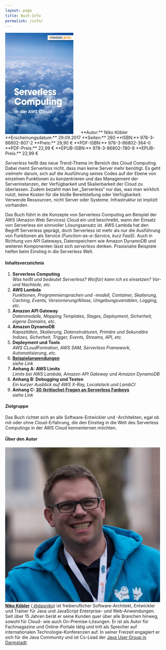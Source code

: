 ```yaml
---
layout: page
title: Buch-Info
permalink: /info/
---
```


<img src="/images/cover.jpg" style="width: 220px; margin-right: 20px;" class="pull-left"/>
**Autor:** Niko Köbler  
**Erscheinungsdatum:** 29.09.2017  
**Seiten:** 260  
**ISBN:** 978-3-86802-807-2  
**Preis:** 29,90 €  
**PDF-ISBN:** 978-3-86802-364-0  
**PDF-Preis:** 22,99 €  
**EPUB-ISBN:** 978-3-86802-780-8  
**EPUB-Preis:** 22,99 €
<div class="clearfix"></div>

_Serverless_ heißt das neue Trend-Thema im Bereich des Cloud Computing.
Dabei meint _Serverless_ nicht, dass man keine Server mehr benötigt. Es geht vielmehr darum, sich auf die Ausführung seines Codes auf der Ebene von einzelnen Funktionen zu konzentrieren und das Management der Serverinstanzen, der Verfügbarkeit und Skalierbarkeit der Cloud zu überlassen.
Zudem bezahlt man bei „Serverless“ nur das, was man wirklich nutzt, keine Kosten für die bloße Bereitstellung oder Verfügbarkeit.
Verwende Ressourcen, nicht Server oder Systeme. Infrastruktur ist implizit vorhanden.

Das Buch führt in die Konzepte von Serverless Computing am Beispiel der AWS (Amazon Web Services) Cloud ein und beschreibt, wann der Einsatz von Serverless ein sinnvoller Lösungsansatz ist.
AWS Lambda hat den Begriff Serverless geprägt, doch Serverless ist mehr als nur die Ausführung von Funktionen als Service _(Function-as-a-Service, kurz FaaS)_.
Auch in Richtung von API Gateways, Datenspeichern wie Amazon DynamoDB und weiteren Komponenten lässt sich _serverless_ denken.
Praxisnahe Beispiele helfen beim Einstieg in die Serverless Welt.

#### Inhaltsverzeichnis

1. **Serverless Computing**  
_Was heißt und bedeutet Serverless? Wo(für) kann ich es einsetzen? Vor- und Nachteile, etc._
1. **AWS Lambda**  
_Funktionen, Programmiersprachen und -modell, Container, Skalierung, Caching, Events, Versionierung/Aliase, Umgebungsvariablen, Logging, etc._
1. **Amazon API Gateway**  
_Datenmodelle, Mapping Templates, Stages, Deployment, Sicherheit, eigene Domains, etc._
1. **Amazon DynamoDB**  
_Kapazitäten, Skalierung, Datenstrukturen, Primäre und Sekundäre Indizes, Sicherheit, Trigger, Events, Streams, API, etc._
1. **Deployment und Tools**  
_AWS CLoudFormation, AWS SAM, Serverless Framework, Automatisierung, etc._
1. **[Beispielanwendungen](/examples/)**  
_siehe Link_
1. **Anhang A: AWS Limits**  
_Limits bei AWS Lambda, Amazon API Gateway und Amazon DynamoDB_
1. **Anhang B: Debugging und Testen**  
_Ein kurzer Ausblick auf AWS X-Ray, Localstack und LambCI_
1. **Anhang C: [30 (kritische) Fragen an Serverless Fanboys](/30questions/)**  
_siehe Link_


#### Zielgruppe

Das Buch richtet sich an alle Software-Entwickler und -Architekten, egal ob mit oder ohne Cloud-Erfahrung, die den Einstieg in die Welt des Serverless Computings in der AWS Cloud kennenlernen möchten.


#### Über den Autor

<img src="/images/nko.png" class="authorpic"/>
<a href="http://www.n-k.de" target="_blank"><strong>Niko Köbler</strong><a/> (<a href="https://twitter.com/dasniko" target="_blank"><i class="fa fa-twitter"></i> @dasniko</a>) ist freiberuflicher Software-Architekt, Entwickler und Trainer für Java und JavaScript Enterprise- und Web-Anwendungen.
Seit über 15 Jahren berät er seine Kunden quer über alle Branchen hinweg, sowohl für Cloud- wie auch On-Premise-Lösungen.
Er ist als Autor für Fachmagazine und Online-Portale tätig und tritt als Sprecher auf internationalen Technologie-Konferenzen auf.
In seiner Freizeit engagiert er sich für die Java Community und ist Co-Lead der <a href="http://www.jug-da.de" target="_blank">Java User Group in Darmstadt</a>.
